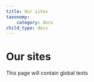 ```yaml
---
title: Our sites
taxonomy:
    category: docs
child_type: docs
---
```


# Our sites

This page will contain global texts
